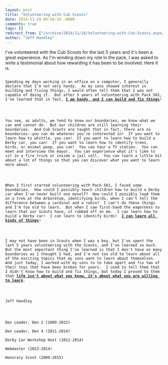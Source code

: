 ```yaml
---
layout: post
title: "Volunteering with Cub Scouts"
date: 2014-11-29 06:56:24 -0800
comments: true
tags: []
redirect_from: ["/archive/2014/11/28/Volunteering-with-Cub-Scouts.aspx/", "/archive/2014/11/28/volunteering-with-cub-scouts.aspx"]
author: "Jeff Handley"
---
```

<!-- more -->
<p>
I've volunteered with the Cub Scouts for the last 5 years and it's been a great experience.  As I'm winding down my role in the pack, I was asked to write a testimonial about how rewarding it has been to be involved.  Here it is.
</p>
<p><code>
Spending my days working in an office on a computer, I generally declare that I'm not very handy.  As my sons showed interest in building and fixing things, I would often tell them that I was not capable of doing it.  But after 5 years of volunteering with Pack 561, I've learned that in fact, <u><b>I am handy, and I can build and fix things</b></u>!
</p>
<p>
You see, as adults, we tend to know our boundaries; we know what we can and cannot do.  But our children are still learning their boundaries.  And Cub Scouts are taught that in fact, there are no boundaries--you can do whatever you're interested in!  If you want to learn how to whittle, you can!  If you want to learn how to build a Derby car, you can!  If you want to learn how to identify trees, birds, or animal poop, you can!  You can tour a TV station.  You can meet and interview the mayor.  You can experience what it's like to sit in a fire truck or inside a jail cell.  You can learn a little bit about a lot of things so that you can discover what you want to learn more about.
</p>
<p>
When I first started volunteering with Pack 561, I faced some boundaries.  How could I possibly teach children how to build a Derby car when I've never built one myself?  How could I possibly lead them on a trek at the Arboretum, identifying birds, when I can't tell the difference between a cardinal and a robin?  I can't do these things and I'm too old to learn.  But when I saw first-hand the eagerness to learn that our Scouts have, it rubbed off on me.  I can learn how to build a Derby car!  I can learn to identify birds!  <u><b>I can learn all kinds of things</b></u>!
</p>
<p>
I may not have been in Scouts when I was a boy, but I've spent the last 5 years volunteering with the Scouts, and I've learned so much.  But the most important thing I've learned is that I don't have as many boundaries as I thought I had, and I'm not too old to learn about all of the exciting topics that my sons want to learn about themselves.  And just today, I worked with my sons to to take apart and fix two of their toys that have been broken for years.  I used to tell them that I didn't know how to build and fix things, but today I proved to them that <u><b>life isn't about what you know, it's about what you are willing to learn</b></u>.
</p>
<p>
Jeff Handley
</p>
<p>
Den Leader, Den 2 (2009-2015)<br />
Den Leader, Den 4 (2011-2014)<br />
Derby Car Workshop Host (2012-2014)<br />
Webmaster (2013-2014)<br />
Honorary Scout (2009-2015)
</code></p>

